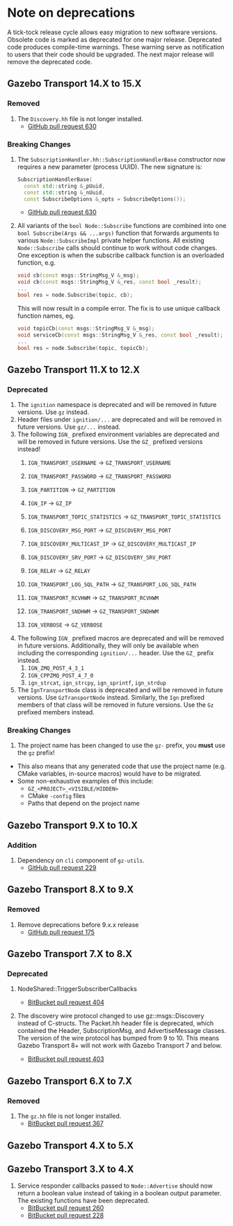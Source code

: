 # Note on deprecations

A tick-tock release cycle allows easy migration to new software versions.
Obsolete code is marked as deprecated for one major release.
Deprecated code produces compile-time warnings. These warning serve as
notification to users that their code should be upgraded. The next major
release will remove the deprecated code.

## Gazebo Transport 14.X to 15.X

### Removed

1. The `Discovery.hh` file is not longer installed.
    * [GitHub pull request 630](https://github.com/gazebosim/gz-transport/pull/630)

### Breaking Changes

1. The `SubscriptionHandler.hh::SubscriptionHandlerBase` constructor now
   requires a new parameter (process UUID). The new signature is:
   ```cpp
   SubscriptionHandlerBase(
     const std::string &_pUuid,
     const std::string &_nUuid,
     const SubscribeOptions &_opts = SubscribeOptions());
   ```
   * [GitHub pull request 630](https://github.com/gazebosim/gz-transport/pull/630)

1. All variants of the `bool Node::Subscribe` functions are combined into
   one `bool Subscribe(Args && ...args)` function that forwards arguments to
   various `Node::SubscribeImpl` private helper functions. All existing
   `Node::Subscribe` calls should continue to work without code changes.
   One exception is when the subscribe callback function is an overloaded
   function, e.g.
   ```cpp
   void cb(const msgs::StringMsg_V &_msg);
   void cb(const msgs::StringMsg_V &_res, const bool _result);
   ...
   bool res = node.Subscribe(topic, cb);
   ```
   This will now result in a compile error. The fix is to use unique callback
   function names, eg.
   ```cpp
   void topicCb(const msgs::StringMsg_V &_msg);
   void serviceCb(const msgs::StringMsg_V &_res, const bool _result);
   ...
   bool res = node.Subscribe(topic, topicCb);
   ```

## Gazebo Transport 11.X to 12.X

### Deprecated

1. The `ignition` namespace is deprecated and will be removed in future versions.  Use `gz` instead.
1. Header files under `ignition/...` are deprecated and will be removed in future versions.
     Use `gz/...` instead.
1. The following `IGN_` prefixed environment variables are deprecated and will be removed in future versions.
     Use the `GZ_` prefixed versions instead!
     1. `IGN_TRANSPORT_USERNAME` -> `GZ_TRANSPORT_USERNAME`

     1. `IGN_TRANSPORT_PASSWORD` -> `GZ_TRANSPORT_PASSWORD`
     1. `IGN_PARTITION` -> `GZ_PARTITION`
     1. `IGN_IP` -> `GZ_IP`
     1. `IGN_TRANSPORT_TOPIC_STATISTICS` -> `GZ_TRANSPORT_TOPIC_STATISTICS`
     1. `IGN_DISCOVERY_MSG_PORT` -> `GZ_DISCOVERY_MSG_PORT`
     1. `IGN_DISCOVERY_MULTICAST_IP` -> `GZ_DISCOVERY_MULTICAST_IP`
     1. `IGN_DISCOVERY_SRV_PORT` -> `GZ_DISCOVERY_SRV_PORT`
     1. `IGN_RELAY` -> `GZ_RELAY`
     1. `IGN_TRANSPORT_LOG_SQL_PATH` -> `GZ_TRANSPORT_LOG_SQL_PATH`
     1. `IGN_TRANSPORT_RCVHWM` -> `GZ_TRANSPORT_RCVHWM`
     1. `IGN_TRANSPORT_SNDHWM` -> `GZ_TRANSPORT_SNDHWM`
     1. `IGN_VERBOSE` -> `GZ_VERBOSE`
1. The following `IGN_` prefixed macros are deprecated and will be removed in future versions.
   Additionally, they will only be available when including the corresponding `ignition/...` header.
   Use the `GZ_` prefix instead.
     1. `IGN_ZMQ_POST_4_3_1`
     1. `IGN_CPPZMQ_POST_4_7_0`
     1. `ign_strcat`, `ign_strcpy`, `ign_sprintf`, `ign_strdup`
1. The `IgnTransportNode` class is deprecated and will be removed in future versions. Use `GzTransportNode` instead.
     Similarly, the `Ign` prefixed members of that class will be removed in future versions. Use the `Gz` prefixed members instead.

### Breaking Changes

1. The project name has been changed to use the `gz-` prefix, you **must** use the `gz` prefix!
  * This also means that any generated code that use the project name (e.g. CMake variables, in-source macros) would have to be migrated.
  * Some non-exhaustive examples of this include:
    * `GZ_<PROJECT>_<VISIBLE/HIDDEN>`
    * CMake `-config` files
    * Paths that depend on the project name

## Gazebo Transport 9.X to 10.X

### Addition

1. Dependency on `cli` component of `gz-utils`.
    * [GitHub pull request 229](https://github.com/gazebosim/gz-transport/pull/229)

## Gazebo Transport 8.X to 9.X

### Removed

1. Remove deprecations before 9.x.x release
    * [GitHub pull request 175](https://github.com/gazebosim/gz-transport/pull/175)

## Gazebo Transport 7.X to 8.X

### Deprecated

1. NodeShared::TriggerSubscriberCallbacks
    * [BitBucket pull request 404](https://osrf-migration.github.io/ignition-gh-pages/#!/ignitionrobotics/ign-transport/pull-requests/404)

1. The discovery wire protocol changed to use gz::msgs::Discovery
   instead of C-structs. The Packet.hh header file is deprecated, which
   contained the Header, SubscriptionMsg, and AdvertiseMessage classes. The
   version of the wire protocol has bumped from 9 to 10. This means Gazebo
   Transport 8+ will not work with Gazebo Transport 7 and below.
    * [BitBucket pull request 403](https://osrf-migration.github.io/ignition-gh-pages/#!/ignitionrobotics/ign-transport/pull-requests/403)

## Gazebo Transport 6.X to 7.X

### Removed

1. The `gz.hh` file is not longer installed.
    * [BitBucket pull request 367](https://osrf-migration.github.io/ignition-gh-pages/#!/ignitionrobotics/ign-transport/pull-requests/367)

## Gazebo Transport 4.X to 5.X

## Gazebo Transport 3.X to 4.X

1. Service responder callbacks passed to `Node::Advertise` should now return
   a boolean value instead of taking in a boolean output parameter. The existing
   functions have been deprecated.
    * [BitBucket pull request 260](https://osrf-migration.github.io/ignition-gh-pages/#!/ignitionrobotics/ign-transport/pull-requests/260)
    * [BitBucket pull request 228](https://osrf-migration.github.io/ignition-gh-pages/#!/ignitionrobotics/ign-transport/pull-requests/228)
